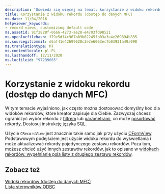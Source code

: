 ```yaml
---
description: 'Dowiedz się więcej na temat: korzystanie z widoku rekordu (dostęp do danych MFC)'
title: Korzystanie z widoku rekordu (dostęp do danych MFC)
ms.date: 11/04/2016
helpviewer_keywords:
- record views, customizing default code
ms.assetid: 91f2828f-0666-4273-ae28-e4703fd98521
ms.openlocfilehash: f79e5df4c967b89b02245fb03a3e4e269894b835
ms.sourcegitcommit: d6af41e42699628c3e2e6063ec7b03931a49a098
ms.translationtype: MT
ms.contentlocale: pl-PL
ms.lasthandoff: 12/11/2020
ms.locfileid: "97239665"
---
```

# <a name="using-a-record-view--mfc-data-access"></a>Korzystanie z widoku rekordu (dostęp do danych MFC)

W tym temacie wyjaśniono, jak często można dostosować domyślny kod dla widoków rekordów, które kreator zapisuje dla Ciebie. Zazwyczaj chcesz ograniczyć wybór rekordu z [filtrem](../data/odbc/recordset-filtering-records-odbc.md) lub [parametrami](../data/odbc/recordset-parameterizing-a-recordset-odbc.md), co może [posortować](../data/odbc/recordset-sorting-records-odbc.md) rekordy, Dostosuj instrukcję języka SQL.

Użycie `CRecordView` jest znacznie takie samo jak przy użyciu [CFormView](../mfc/reference/cformview-class.md). Podstawowym podejściem jest użycie widoku rekordu do wyświetlania i może aktualizować rekordy pojedynczego zestawu rekordów. Poza tym, możesz chcieć użyć innych zestawów rekordów, jak to opisano w [widokach rekordów: wypełnianie pola listy z drugiego zestawu rekordów](../data/filling-a-list-box-from-a-second-recordset-mfc-data-access.md).

## <a name="see-also"></a>Zobacz też

[Widoki rekordów (dostęp do danych MFC)](../data/record-views-mfc-data-access.md)<br/>
[Lista sterowników ODBC](../data/odbc/odbc-driver-list.md)
